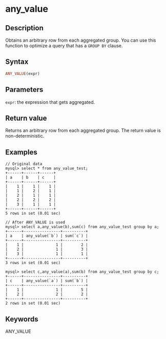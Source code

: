 # any_value

## Description

Obtains an arbitrary row from each aggregated group. You can use this function to optimize a query that has a `GROUP BY` clause.

## Syntax

```Haskell
ANY_VALUE(expr)
```

## Parameters

`expr`: the expression that gets aggregated.

## Return value

Returns an arbitrary row from each aggregated group. The return value is non-deterministic.

## Examples

```Plain%20Text
// Original data
mysql> select * from any_value_test;
+------+------+------+
| a    | b    | c    |
+------+------+------+
|    1 |    1 |    1 |
|    1 |    2 |    1 |
|    2 |    1 |    1 |
|    2 |    2 |    2 |
|    3 |    1 |    1 |
+------+------+------+
5 rows in set (0.01 sec)

// After ANY_VALUE is used
mysql> select a,any_value(b),sum(c) from any_value_test group by a;
+------+----------------+----------+
| a    | any_value(`b`) | sum(`c`) |
+------+----------------+----------+
|    1 |              1 |        2 |
|    2 |              1 |        3 |
|    3 |              1 |        1 |
+------+----------------+----------+
3 rows in set (0.01 sec)

mysql> select c,any_value(a),sum(b) from any_value_test group by c;
+------+----------------+----------+
| c    | any_value(`a`) | sum(`b`) |
+------+----------------+----------+
|    1 |              1 |        5 |
|    2 |              2 |        2 |
+------+----------------+----------+
2 rows in set (0.01 sec)
```

## Keywords

ANY_VALUE
